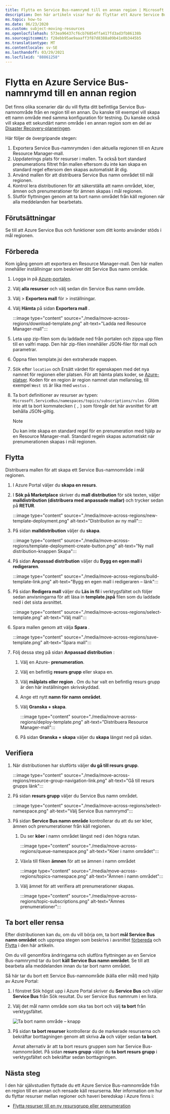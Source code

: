 ```yaml
---
title: Flytta en Service Bus-namnrymd till en annan region | Microsoft Docs
description: Den här artikeln visar hur du flyttar ett Azure Service Bus-namnområde från den aktuella regionen till en annan region.
ms.topic: how-to
ms.date: 06/23/2020
ms.custom: subject-moving-resources
ms.openlocfilehash: 573ea96437cf6cb76854ffa417fd3ad3fb86138b
ms.sourcegitcommit: f28ebb95ae9aaaff3f87d8388a09b41e0b3445b5
ms.translationtype: MT
ms.contentlocale: sv-SE
ms.lasthandoff: 03/29/2021
ms.locfileid: "88861258"
---
```

# <a name="move-an-azure-service-bus-namespace-to-another-region"></a>Flytta en Azure Service Bus-namnrymd till en annan region
Det finns olika scenarier där du vill flytta ditt befintliga Service Bus-namnområde från en region till en annan. Du kanske till exempel vill skapa ett namn område med samma konfiguration för testning. Du kanske också vill skapa ett sekundärt namn område i en annan region som en del av [Disaster Recovery-planeringen](service-bus-geo-dr.md).

Här följer de övergripande stegen:

1. Exportera Service Bus-namnrymden i den aktuella regionen till en Azure Resource Manager-mall. 
1. Uppdaterings plats för resurser i mallen. Ta också bort standard prenumerations filtret från mallen eftersom du inte kan skapa en standard regel eftersom den skapas automatiskt åt dig. 
1. Använd mallen för att distribuera Service Bus namn området till mål regionen. 
1. Kontrol lera distributionen för att säkerställa att namn området, köer, ämnen och prenumerationer för ämnen skapas i mål regionen. 
1. Slutför flyttningen genom att ta bort namn området från käll regionen när alla meddelanden har bearbetats. 

## <a name="prerequisites"></a>Förutsättningar
Se till att Azure Service Bus och funktioner som ditt konto använder stöds i mål regionen.
 
## <a name="prepare"></a>Förbereda
Kom igång genom att exportera en Resource Manager-mall. Den här mallen innehåller inställningar som beskriver ditt Service Bus namn område.

1. Logga in på [Azure-portalen](https://portal.azure.com).
2. Välj **alla resurser** och välj sedan din Service Bus namn område.
3. Välj   >  **Exportera mall** för > inställningar.
4. Välj **Hämta** på sidan **Exportera mall** .

    :::image type="content" source="./media/move-across-regions/download-template.png" alt-text="Ladda ned Resource Manager-mall":::
5. Leta upp zip-filen som du laddade ned från portalen och zippa upp filen till en valfri mapp. Den här zip-filen innehåller JSON-filer för mall och parametrar. 
1. Öppna filen template.jsi den extraherade mappen. 
1. Sök efter `location` och Ersätt värdet för egenskapen med det nya namnet för regionen eller platsen. För att hämta plats koder, se [Azure-platser](https://azure.microsoft.com/global-infrastructure/locations/). Koden för en region är region namnet utan mellanslag, till exempel `West US` är lika med `westus` .
1. Ta bort definitioner av resurser av typen: `Microsoft.ServiceBus/namespaces/topics/subscriptions/rules` . Glöm inte att ta bort kommatecken ( `,` ) som föregår det här avsnittet för att behålla JSON-giltig.  

    > [!NOTE]
    > Du kan inte skapa en standard regel för en prenumeration med hjälp av en Resource Manager-mall. Standard regeln skapas automatiskt när prenumerationen skapas i mål regionen. 

## <a name="move"></a>Flytta
Distribuera mallen för att skapa ett Service Bus-namnområde i mål regionen. 

1. I Azure Portal väljer du **skapa en resurs**.
2. I **Sök på Marketplace** skriver du **mall distribution** för sök texten, väljer **malldistribution (distribuera med anpassade mallar)** och trycker sedan på **RETUR**.

    :::image type="content" source="./media/move-across-regions/new-template-deployment.png" alt-text="Distribution av ny mall":::    
1. På sidan **malldistribution** väljer du **skapa**.

    :::image type="content" source="./media/move-across-regions/template-deployment-create-button.png" alt-text="Ny mall distribution-knappen Skapa":::        
1. På sidan **Anpassad distribution** väljer du **Bygg en egen mall i redigeraren**.

    :::image type="content" source="./media/move-across-regions/build-template-link.png" alt-text="Bygg en egen mall i redigeraren – länk":::            
1. På sidan **Redigera mall** väljer du **Läs in fil** i verktygsfältet och följer sedan anvisningarna för att läsa in **template.jspå** filen som du laddade ned i det sista avsnittet.

    :::image type="content" source="./media/move-across-regions/select-template.png" alt-text="Välj mall":::                
1. Spara mallen genom att välja **Spara** . 

    :::image type="content" source="./media/move-across-regions/save-template.png" alt-text="Spara mall":::                    
1. Följ dessa steg på sidan **Anpassad distribution** : 
    1. Välj en Azure- **prenumeration**. 
    2. Välj en befintlig **resurs grupp** eller skapa en. 
    3. Välj **målplats eller region** . Om du har valt en befintlig resurs grupp är den här inställningen skrivskyddad. 
    4. Ange ett nytt **namn för namn området**.
    1. Välj **Granska + skapa**. 

        :::image type="content" source="./media/move-across-regions/deploy-template.png" alt-text="Distribuera Resource Manager-mall":::
    1. På sidan **Granska + skapa** väljer du **skapa** längst ned på sidan. 
    
## <a name="verify"></a>Verifiera
1. När distributionen har slutförts väljer **du gå till resurs grupp**.

    :::image type="content" source="./media/move-across-regions/resource-group-navigation-link.png" alt-text="Gå till resurs grupps länk":::    
1. På sidan **resurs grupp** väljer du Service Bus namn området. 

    :::image type="content" source="./media/move-across-regions/select-namespace.png" alt-text="Välj Service Bus namnrymd":::    
1. På sidan **Service Bus namn område** kontrollerar du att du ser köer, ämnen och prenumerationer från käll regionen. 
    1. Du ser **köer** i namn området längst ned i den högra rutan.         
    
        :::image type="content" source="./media/move-across-regions/queue-namespace.png" alt-text="Köer i namn området":::
    2. Växla till fliken **ämnen** för att se ämnen i namn området
    
        :::image type="content" source="./media/move-across-regions/topics-namespace.png" alt-text="Ämnen i namn området":::
    3. Välj ämnet för att verifiera att prenumerationer skapas. 

        :::image type="content" source="./media/move-across-regions/topic-subscriptions.png" alt-text="Ämnes prenumerationer":::      
    
    

## <a name="discard-or-clean-up"></a>Ta bort eller rensa
Efter distributionen kan du, om du vill börja om, ta bort **mål Service Bus namn området** och upprepa stegen som beskrivs i avsnittet [förbereda](#prepare) och [Flytta](#move) i den här artikeln.

Om du vill genomföra ändringarna och slutföra flyttningen av en Service Bus-namnrymd tar du bort **käll Service Bus namn området**. Se till att bearbeta alla meddelanden innan du tar bort namn området. 

Så här tar du bort ett Service Bus-namnområde (källa eller mål) med hjälp av Azure Portal:

1. I fönstret Sök högst upp i Azure Portal skriver du **Service Bus** och väljer **Service Bus** från Sök resultat. Du ser Service Bus namnrum i en lista.
2. Välj det mål namn område som ska tas bort och välj **ta bort** från verktygsfältet. 

    ![Ta bort namn område – knapp](./media/move-across-regions/delete-namespace-button.png)
3. På sidan **ta bort resurser** kontrollerar du de markerade resurserna och bekräftar borttagningen genom att skriva **Ja** och väljer sedan **ta bort**. 

    Annat alternativ är att ta bort resurs gruppen som har Service Bus-namnområdet. På sidan **resurs grupp** väljer du **ta bort resurs grupp** i verktygsfältet och bekräftar sedan borttagningen. 

## <a name="next-steps"></a>Nästa steg

I den här självstudien flyttade du ett Azure Service Bus-namnområde från en region till en annan och rensade käll resurserna.  Mer information om hur du flyttar resurser mellan regioner och haveri beredskap i Azure finns i:

- [Flytta resurser till en ny resursgrupp eller prenumeration](../azure-resource-manager/management/move-resource-group-and-subscription.md)
